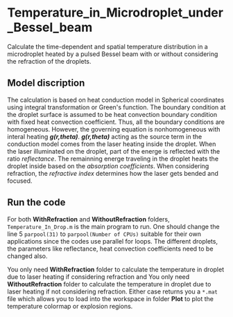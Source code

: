 # Temperature_in_Microdroplet_under_Bessel_beam
Calculate the time-dependent and spatial temperature distribution in a microdroplet heated by a pulsed Bessel beam with or without considering the refraction of the droplets.
## Model discription
The calculation is based on heat conduction model in Spherical coordinates using integral transformation or Green's function. The boundary condition at the droplet surface is assumed to be heat convection boundary condition with fixed heat convection coefficient. Thus, all the boundary conditions are homogeneous. However, the governing equation is nonhomogeneous with interal heating ***g(r,theta)***. ***g(r,theta)*** acting as the source term in the conduction model comes from the laser heating inside the droplet. When the laser illuminated on the droplet, part of the energe is reflected with the ratio *reflectance*. The remainning energe traveling in the droplet heats the droplet inside based on the *absorption coefficients*. When considering refraction, the *refractive index* determines how the laser gets bended and focused.
## Run the code
For both **WithRefraction** and **WithoutRefraction** folders, ```Temperature_In_Drop.m``` is the main program to run. One should change the line 5 ```parpool(31)``` to ```parpool(Number of CPUs)``` suitable for their own applications since the codes use parallel for loops. The different droplets, the parameters like reflectance, heat convection coefficients need to be changed also.

You only need **WithRefraction** folder to calculate the temperature in droplet due to laser heating if considering refraction and You only need **WithoutRefraction** folder to calculate the temperature in droplet due to laser heating if not considering refraction. Either case returns you a ```*.mat``` file which allows you to load into the workspace in folder **Plot** to plot the temperature colormap or explosion regions.
